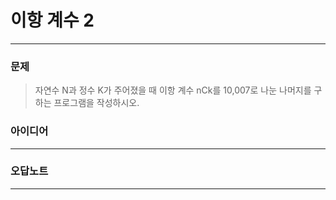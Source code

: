 # 이항 계수 2
------------
### 문제

>자연수 N과 정수 K가 주어졌을 때 이항 계수 
nCk를 10,007로 나눈 나머지를 구하는 프로그램을 작성하시오.

### 아이디어 
----------
### 오답노트
----------